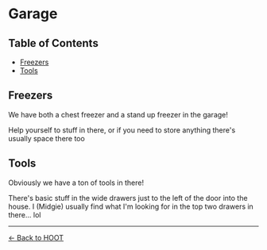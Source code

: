 # Garage 

## Table of Contents
- [Freezers](#freezers)
- [Tools](#tools)
## Freezers
We have both a chest freezer and a stand up freezer in the garage!

Help yourself to stuff in there, or if you need to store anything there's usually space there too 
## Tools
Obviously we have a ton of tools in there!

There's basic stuff in the wide drawers just to the left of the door into the house. I (Midgie) usually find what I'm looking for in the top two drawers in there... lol

---
[← Back to HOOT](README.md)

